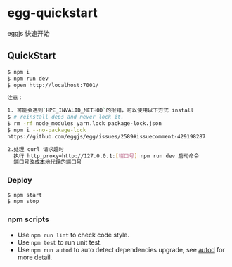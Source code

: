 # egg-quickstart

eggjs 快速开始

## QuickStart

```bash
$ npm i
$ npm run dev
$ open http://localhost:7001/

注意：

1. 可能会遇到`HPE_INVALID_METHOD`的报错，可以使用以下方式 install
$ # reinstall deps and never lock it.
$ rm -rf node_modules yarn.lock package-lock.json
$ npm i --no-package-lock
https://github.com/eggjs/egg/issues/2589#issuecomment-429198287

2.处理 curl 请求超时
  执行 http_proxy=http://127.0.0.1:[端口号] npm run dev 启动命令
  端口号改成本地代理的端口号

```

### Deploy

```bash
$ npm start
$ npm stop
```

### npm scripts

- Use `npm run lint` to check code style.
- Use `npm test` to run unit test.
- Use `npm run autod` to auto detect dependencies upgrade, see [autod](https://www.npmjs.com/package/autod) for more detail.


[egg]: https://eggjs.org